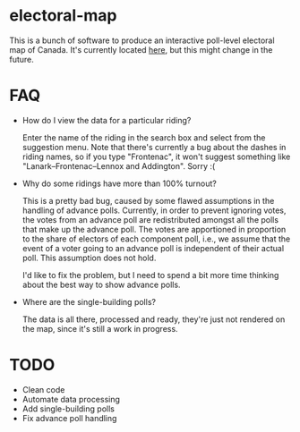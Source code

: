 electoral-map
=============

This is a bunch of software to produce an interactive poll-level
electoral map of Canada. It's currently located
[here](http://hdevalence.ca/etc/electoralmap), but this might change in
the future.

FAQ
===

*   How do I view the data for a particular riding?

    Enter the name of the riding in the search box and select from the
    suggestion menu. Note that there's currently a bug about the dashes
    in riding names, so if you type "Frontenac", it won't suggest
    something like "Lanark–Frontenac–Lennox and Addington". Sorry :(

*   Why do some ridings have more than 100% turnout?

    This is a pretty bad bug, caused by some flawed assumptions in the
    handling of advance polls. Currently, in order to prevent ignoring
    votes, the votes from an advance poll are redistributed amongst all
    the polls that make up the advance poll. The votes are apportioned
    in proportion to the share of electors of each component poll, i.e.,
    we assume that the event of a voter going to an advance poll is 
    independent of their actual poll. This assumption does not hold.

    I'd like to fix the problem, but I need to spend a bit more time
    thinking about the best way to show advance polls.

*   Where are the single-building polls?

    The data is all there, processed and ready, they're just not
    rendered on the map, since it's still a work in progress.

TODO
====

*   Clean code
*   Automate data processing
*   Add single-building polls
*   Fix advance poll handling

